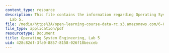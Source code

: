 ```yaml
---
content_type: resource
description: This file contains the information regarding Operating System Engineering,
  Lab 5.
file: /media/https%3A/open-learning-course-data-rc.s3.amazonaws.com/6-828-operating-system-engineering-fall-2012/428c82df3fa088578158026f18becceb_MIT6_828F12_lab5.pdf
file_type: application/pdf
resourcetype: Document
title: Operating System Engineering, Lab 5
uid: 428c82df-3fa0-8857-8158-026f18becceb
---
```

